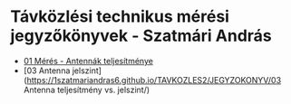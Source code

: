 # Távközlési technikus mérési jegyzőkönyvek - Szatmári András
- [01 Mérés - Antennák teljesítménye](https://1szatmariandras6.github.io/TAVKOZLES2/JEGYZOKONYV/ANTENNAK/)
- [03 Antenna jelszint](https://1szatmariandras6.github.io/TAVKOZLES2/JEGYZOKONYV/03 Antenna teljesítmény vs. jelszint/)